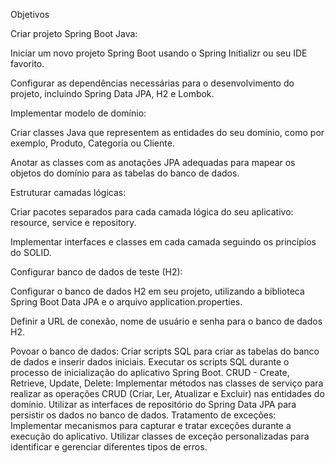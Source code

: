 Objetivos

Criar projeto Spring Boot Java:

Iniciar um novo projeto Spring Boot usando o Spring Initializr ou seu IDE favorito.

Configurar as dependências necessárias para o desenvolvimento do projeto, incluindo Spring Data JPA, H2 e Lombok.

Implementar modelo de domínio:

Criar classes Java que representem as entidades do seu domínio, como por exemplo, Produto, Categoria ou Cliente.

Anotar as classes com as anotações JPA adequadas para mapear os objetos do domínio para as tabelas do banco de dados.

Estruturar camadas lógicas:

Criar pacotes separados para cada camada lógica do seu aplicativo: resource, service e repository.

Implementar interfaces e classes em cada camada seguindo os princípios do SOLID.

Configurar banco de dados de teste (H2):

Configurar o banco de dados H2 em seu projeto, utilizando a biblioteca Spring Boot Data JPA e o arquivo application.properties.

Definir a URL de conexão, nome de usuário e senha para o banco de dados H2.

Povoar o banco de dados:
Criar scripts SQL para criar as tabelas do banco de dados e inserir dados iniciais.
Executar os scripts SQL durante o processo de inicialização do aplicativo Spring Boot.
CRUD - Create, Retrieve, Update, Delete:
Implementar métodos nas classes de serviço para realizar as operações CRUD (Criar, Ler, Atualizar e Excluir) nas entidades do domínio.
Utilizar as interfaces de repositório do Spring Data JPA para persistir os dados no banco de dados.
Tratamento de exceções:
Implementar mecanismos para capturar e tratar exceções durante a execução do aplicativo.
Utilizar classes de exceção personalizadas para identificar e gerenciar diferentes tipos de erros.
